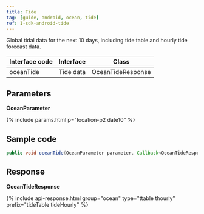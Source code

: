 ```yaml
---
title: Tide
tag: [guide, android, ocean, tide]
ref: 1-sdk-android-tide
---
```


Global tidal data for the next 10 days, including tide table and hourly tide forecast data.

| Interface code | Interface        | Class   |
| -------------- | ---------------- | ------- |
| oceanTide | Tide data  | OceanTideResponse |

## Parameters

**OceanParameter**

{% include params.html p="location-p2 date10" %}

## Sample code

```java
public void oceanTide(OceanParameter parameter, Callback<OceanTideResponse> callback)
```

## Response

**OceanTideResponse**

{% include api-response.html group="ocean" type="ttable thourly" prefix="tideTable tideHourly" %}

<!-- | Property        | Description     | Example                    |
| --------------- | -------- | ---------------------- |
| getCode         | Status code, please refer to [Status Code](/en/docs/resource/status-code/) | [Status Code](/docs/resource/status-code/)        |
| getUpdateTime | [Last updated time](/en/docs/resource/glossary/#update-time)  | 2017-10-25T04:34+08:00      |
| getFxLink |Responsive web page of this data, for embedded in website or APP  | https://www.qweather.com |
| getTideHourly | Hourly data | List\<TideHourly> |
| getTideTable | Tide table | List\<TideTable> |
| getRefer         | Reference data, includes data source, statements and license | Refer  |

**Refer**

| Property | Description  |  Type |  Example  |
| ---------- | ----------- | ------------------ | ------------ |
| getSources | Data source and other statements  | List&lt;String&gt; | QWeather     |
| getLicense | Data license      | List&lt;String&gt; | QWeather Developers License |

**TideTable**

| Property         | Description                                                                    | Example               |
| ------------ | ----------------------------------------------------- | -------------------- |
| getFxTime      | High tide or Low tide time                                 | 2017-10-25T04:34+08:00|
| getHeight        | The height of the wave, in meters                                       | 1.23            |
| getType       | High tide (H) or Low tide (L)                              |    H    |

**TideHourly**

| Property         | Description                                                                    | Example               |
| ------------ | ----------------------------------------------------- | -------------------- |
| getFxTime      | Hourly forecast time                                 | 2017-10-25T04:34+08:00|
| getHeight        | The height of the wave, in meters                                     | 1.23            | -->

